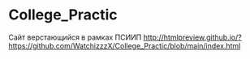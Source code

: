 # College_Practic
Сайт верстающийся в рамках ПСИИП
http://htmlpreview.github.io/?https://github.com/WatchizzzX/College_Practic/blob/main/index.html
